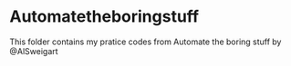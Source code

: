 # Automatetheboringstuff
This folder contains my pratice codes from Automate the boring stuff by @AlSweigart
